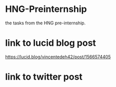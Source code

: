 # HNG-Preinternship
the tasks from the HNG pre-internship.

# link to lucid blog post
https://lucid.blog/vincentedeh42/post/1566574405

# link to twitter post
